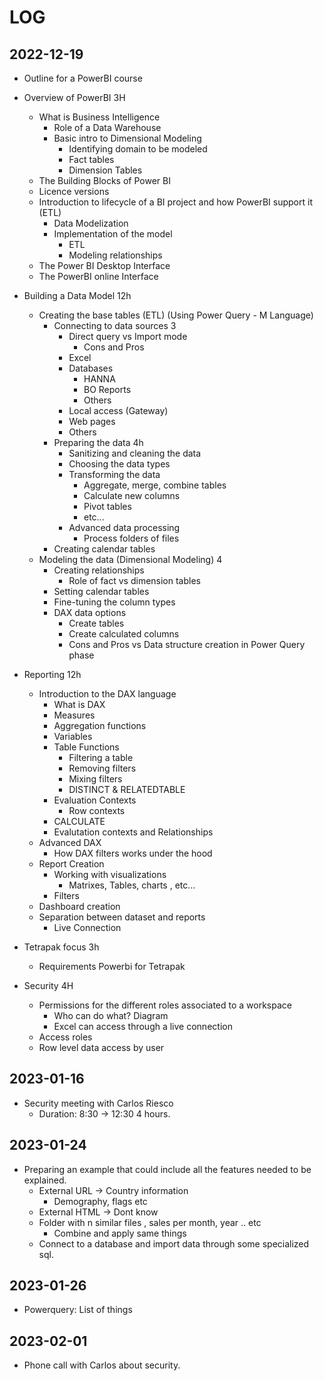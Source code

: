 # LOG

## 2022-12-19

* Outline for a PowerBI course

* Overview of PowerBI                                     3H
  * What is Business Intelligence
    * Role of a Data Warehouse
    * Basic intro to Dimensional Modeling
      * Identifying domain to be modeled
      * Fact tables
      * Dimension Tables
  * The Building Blocks of Power BI
  * Licence versions
  * Introduction to lifecycle of a BI project and how PowerBI support it (ETL)
    * Data Modelization
    * Implementation of the model
      * ETL
      * Modeling relationships
  * The Power BI Desktop Interface
  * The PowerBI online Interface
  
* Building a Data Model                                     12h
  * Creating the base tables (ETL) (Using Power Query - M Language)
    * Connecting to data sources   3
      * Direct query vs Import mode
        * Cons and Pros
      * Excel
      * Databases
        * HANNA
        * BO Reports
        * Others
      * Local access (Gateway)
      * Web pages
      * Others
    * Preparing the data  4h
      * Sanitizing and cleaning the data
      * Choosing the data types
      * Transforming the data
        * Aggregate, merge, combine tables
        * Calculate new columns
        * Pivot tables
        * etc...
      * Advanced data processing
        * Process folders of files
    * Creating calendar tables
  * Modeling the data (Dimensional Modeling) 4
    * Creating relationships
      * Role of fact vs dimension tables
    * Setting calendar tables
    * Fine-tuning the column types
    * DAX data options
      * Create tables
      * Create calculated columns
      * Cons and Pros vs Data structure creation in Power Query phase

* Reporting                                           12h
  * Introduction to the DAX language
    * What is DAX
    * Measures
    * Aggregation functions
    * Variables
    * Table Functions
      * Filtering a table
      * Removing filters
      * Mixing filters
      * DISTINCT & RELATEDTABLE
    * Evaluation Contexts
      * Row contexts
    * CALCULATE
    * Evalutation contexts and Relationships
  * Advanced DAX
    * How DAX filters works under the hood
  * Report Creation
    * Working with visualizations
      * Matrixes, Tables, charts , etc...
    * Filters
  * Dashboard creation
  * Separation between dataset and reports
    * Live Connection

* Tetrapak focus                          3h
  * Requirements Powerbi for Tetrapak

* Security                                4H
  * Permissions for the different roles associated to a workspace
    * Who can do what? Diagram
    * Excel can access through a live connection
  * Access roles
  * Row level data access by user

## 2023-01-16

* Security meeting with Carlos Riesco
  * Duration: 8:30 -> 12:30 4 hours.

## 2023-01-24

* Preparing an example that could include all the features needed to be explained.
  * External URL -> Country information
    * Demography, flags etc
  * External HTML -> Dont know
  * Folder with n similar files , sales per month, year .. etc
    * Combine and apply same things
  * Connect to a database and import data through some specialized sql.

## 2023-01-26

* Powerquery: List of things

## 2023-02-01

* Phone call with Carlos about security.
